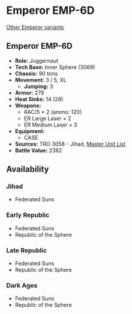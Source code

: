 # Emperor EMP-6D

[Other Emperor variants](../emperor.md)

## Emperor EMP-6D
- **Role:** Juggernaut
- **Tech Base:** Inner Sphere (3069)
- **Chassis:** 90 tons
- **Movement:** 3 / 5, XL
  - **Jumping:** 3
- **Armor:** 279
- **Heat Sinks:** 14 (28)
- **Weapons:**
  - RAC/5 × 2 (ammo: 120)
  - ER Large Laser × 2
  - ER Medium Laser × 3
- **Equipment:**
  - CASE
- **Sources:** TRO 3058 - Jihad, [Master Unit List](http://masterunitlist.info/Unit/Details/966/emperor-emp-6d)
- **Battle Value:** 2382

## Availability

### Jihad
- Federated Suns

### Early Republic
- Federated Suns
- Republic of the Sphere

### Late Republic
- Federated Suns
- Republic of the Sphere

### Dark Ages
- Federated Suns
- Republic of the Sphere

